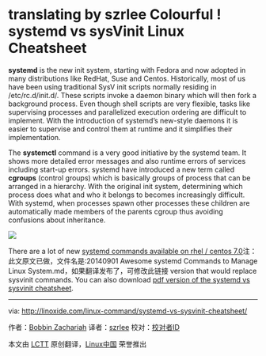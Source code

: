 translating by szrlee
Colourful ! systemd vs sysVinit Linux Cheatsheet
================================================================================
**systemd** is the new init system, starting with Fedora and now adopted in many distributions like RedHat, Suse and Centos. Historically, most of us have been using traditional SysV init scripts normally residing in /etc/rc.d/init.d/. These scripts invoke a daemon binary which will then fork a background process. Even though shell scripts are very flexible, tasks like supervising processes and parallelized execution ordering are difficult to implement. With the introduction of systemd’s new-style daemons it is easier to supervise and control them at runtime and it simplifies their implementation.

The **systemctl** command is a very good initiative by the systemd team. It shows more detailed error messages and also runtime errors of services including start-up errors. systemd have introduced a new term called **cgroups** (control groups) which is basically groups of process that can be arranged in a hierarchy. With the original init system, determining which process does what and who it belongs to becomes increasingly difficult. With systemd, when processes spawn other processes these children are automatically made members of the parents cgroup thus avoiding confusions about inheritance.

![](http://images.linoxide.com/systemd-vs-sysVinit-cheatsheet.jpg)

There are a lot of new [systemd commands available on rhel / centos 7.0][1]注：此文原文已做，文件名是:20140901 Awesome systemd Commands to Manage Linux System.md，如果翻译发布了，可修改此链接 version that would replace sysvinit commands. You can also download [pdf version of the systemd vs sysvinit cheatsheet][2].

--------------------------------------------------------------------------------

via: http://linoxide.com/linux-command/systemd-vs-sysvinit-cheatsheet/

作者：[Bobbin Zachariah][a]
译者：[szrlee](https://github.com/szrlee)
校对：[校对者ID](https://github.com/校对者ID)

本文由 [LCTT](https://github.com/LCTT/TranslateProject) 原创翻译，[Linux中国](http://linux.cn/) 荣誉推出

[a]:http://linoxide.com/author/bobbin/
[1]:http://linoxide.com/linux-command/linux-systemd-commands/
[2]:http://images.linoxide.com/systemd-vs-sysVinit-cheatsheet.pdf
